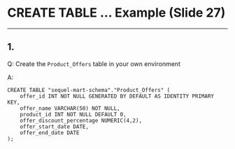 # CREATE TABLE ... Example (Slide 27)

---

## 1.
Q: Create the `Product_Offers` table in your own environment

A: 
```
CREATE TABLE "sequel-mart-schema"."Product_Offers" (
	offer_id INT NOT NULL GENERATED BY DEFAULT AS IDENTITY PRIMARY KEY,
	offer_name VARCHAR(50) NOT NULL,
	product_id INT NOT NULL DEFAULT 0,
	offer_discount_percentage NUMERIC(4,2),
	offer_start_date DATE,
	offer_end_date DATE
);
```